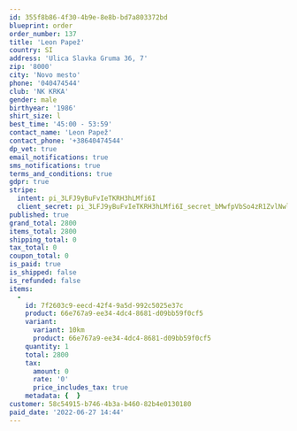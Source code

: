 ```yaml
---
id: 355f8b86-4f30-4b9e-8e8b-bd7a803372bd
blueprint: order
order_number: 137
title: 'Leon Papež'
country: SI
address: 'Ulica Slavka Gruma 36, 7'
zip: '8000'
city: 'Novo mesto'
phone: '040474544'
club: 'NK KRKA'
gender: male
birthyear: '1986'
shirt_size: l
best_time: '45:00 - 53:59'
contact_name: 'Leon Papež'
contact_phone: '+38640474544'
dp_vet: true
email_notifications: true
sms_notifications: true
terms_and_conditions: true
gdpr: true
stripe:
  intent: pi_3LFJ9yBuFvIeTKRH3hLMfi6I
  client_secret: pi_3LFJ9yBuFvIeTKRH3hLMfi6I_secret_bMwfpVbSo4zR1ZvlNwldDCDFy
published: true
grand_total: 2800
items_total: 2800
shipping_total: 0
tax_total: 0
coupon_total: 0
is_paid: true
is_shipped: false
is_refunded: false
items:
  -
    id: 7f2603c9-eecd-42f4-9a5d-992c5025e37c
    product: 66e767a9-ee34-4dc4-8681-d09bb59f0cf5
    variant:
      variant: 10km
      product: 66e767a9-ee34-4dc4-8681-d09bb59f0cf5
    quantity: 1
    total: 2800
    tax:
      amount: 0
      rate: '0'
      price_includes_tax: true
    metadata: {  }
customer: 58c54915-b746-4b3a-b460-82b4e0130180
paid_date: '2022-06-27 14:44'
---
```

